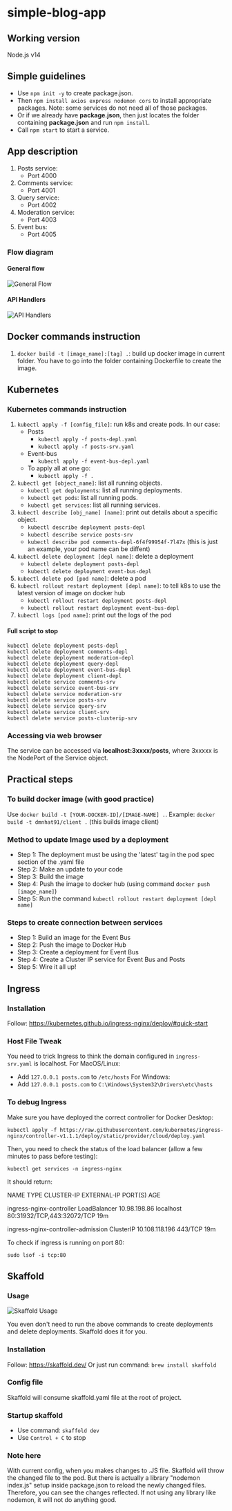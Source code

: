 # simple-blog-app
## Working version
Node.js v14

## Simple guidelines
* Use `npm init -y` to create package.json.
* Then `npm install axios express nodemon cors` to install appropriate packages. Note: some services do not need all of those packages.
* Or if we already have **package.json**, then just locates the folder containing **package.json** and run `npm install`.
* Call `npm start` to start a service.

## App description
1. Posts service: 
    * Port 4000
2. Comments service: 
    * Port 4001
3. Query service: 
    * Port 4002
4. Moderation service: 
    * Port 4003
5. Event bus: 
    * Port 4005

### Flow diagram
#### General flow
![General Flow](images/GeneralFlow.png)
#### API Handlers
![API Handlers](images/APIHandlers.png)

## Docker commands instruction
1. `docker build -t [image_name]:[tag] .`: build up docker image in current folder. You have to go into the folder containing Dockerfile to create the image.

## Kubernetes
### Kubernetes commands instruction
1. `kubectl apply -f [config_file]`: run k8s and create pods. In our case:
    * Posts
        + `kubectl apply -f posts-depl.yaml`
        + `kubectl apply -f posts-srv.yaml`
    * Event-bus
        + `kubectl apply -f event-bus-depl.yaml`
    * To apply all at one go:
        + `kubectl apply -f .`
2. `kubectl get [object_name]`: list all running objects.
    + `kubectl get deployments`: list all running deployments.
    + `kubectl get pods`: list all running pods.
    + `kubectl get services`: list all running services.
3. `kubectl describe [obj_name] [name]`: print out details about a specific object.
    + `kubectl describe deployment posts-depl`
    + `kubectl describe service posts-srv`
    + `kubectl describe pod comments-depl-6f4f99954f-7l47x` (this is just an example, your pod name can be diffent)
4. `kubectl delete deployment [depl name]`: delete a deployment
    + `kubectl delete deployment posts-depl`
    + `kubectl delete deployment event-bus-depl`
5. `kubectl delete pod [pod name]`: delete a pod
6. `kubectl rollout restart deployment [depl name]`: to tell k8s to use the latest version of image on docker hub
    + `kubectl rollout restart deployment posts-depl`
    + `kubectl rollout restart deployment event-bus-depl`
7. `kubectl logs [pod name]`: print out the logs of the pod

#### Full script to stop
```
kubectl delete deployment posts-depl
kubectl delete deployment comments-depl
kubectl delete deployment moderation-depl
kubectl delete deployment query-depl
kubectl delete deployment event-bus-depl
kubectl delete deployment client-depl
kubectl delete service comments-srv
kubectl delete service event-bus-srv
kubectl delete service moderation-srv
kubectl delete service posts-srv
kubectl delete service query-srv
kubectl delete service client-srv
kubectl delete service posts-clusterip-srv
```


### Accessing via web browser
The service can be accessed via **localhost:3xxxx/posts**, where 3xxxxx is the NodePort of the Service object.

## Practical steps
### To build docker image (with good practice)
Use `docker build -t [YOUR-DOCKER-ID]/[IMAGE-NAME] .`. Example: `docker build -t dmnhat91/client .` (this builds image client)

### Method to update Image used by a deployment
* Step 1: The deployment must be using the 'latest' tag in the pod spec section of the .yaml file
* Step 2: Make an update to your code
* Step 3: Build the image
* Step 4: Push the image to docker hub (using command `docker push [image_name]`)
* Step 5: Run the command `kubectl rollout restart deployment [depl name]`

### Steps to create connection between services
* Step 1: Build an image for the Event Bus
* Step 2: Push the image to Docker Hub
* Step 3: Create a deployment for Event Bus
* Step 4: Create a Cluster IP service for Event Bus and Posts
* Step 5: Wire it all up!

## Ingress
### Installation
Follow: https://kubernetes.github.io/ingress-nginx/deploy/#quick-start

### Host File Tweak
You need to trick Ingress to think the domain configured in `ingress-srv.yaml` is localhost.
For MacOS/Linux:
* Add `127.0.0.1 posts.com` to `/etc/hosts`
For Windows:
* Add `127.0.0.1 posts.com` to `C:\Windows\System32\Drivers\etc\hosts`

### To debug Ingress
Make sure you have deployed the correct controller for Docker Desktop:

`kubectl apply -f https://raw.githubusercontent.com/kubernetes/ingress-nginx/controller-v1.1.1/deploy/static/provider/cloud/deploy.yaml`

Then, you need to check the status of the load balancer (allow a few minutes to pass before testing):

`kubectl get services -n ingress-nginx`

It should return:

NAME TYPE CLUSTER-IP EXTERNAL-IP PORT(S) AGE

ingress-nginx-controller LoadBalancer 10.98.198.86 localhost 80:31932/TCP,443:32072/TCP 19m

ingress-nginx-controller-admission ClusterIP 10.108.118.196 <none> 443/TCP 19m

To check if ingress is running on port 80:

`sudo lsof -i tcp:80`


## Skaffold
### Usage
![Skaffold Usage](images/Skaffold.png)

You even don't need to run the above commands to create deployments and delete deployments. Skaffold does it for you.

### Installation
Follow: https://skaffold.dev/
Or just run command: `brew install skaffold`

### Config file
Skaffold will consume skaffold.yaml file at the root of project.

### Startup skaffold
* Use command: `skaffold dev`
* Use `Control + C` to stop


### Note here
With current config, when you makes changes to .JS file. Skaffold will throw the changed file to the pod. But there is actually a library "nodemon index.js" setup inside package.json to reload the newly changed files. Therefore, you can see the changes reflected. If not using any library like nodemon, it will not do anything good.